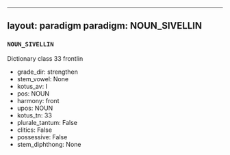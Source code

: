 
---
layout: paradigm
paradigm: NOUN_SIVELLIN
---
### ` NOUN_SIVELLIN `

Dictionary class 33 frontlin
* grade_dir: strengthen
* stem_vowel: None
* kotus_av: I
* pos: NOUN
* harmony: front
* upos: NOUN
* kotus_tn: 33
* plurale_tantum: False
* clitics: False
* possessive: False
* stem_diphthong: None
